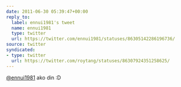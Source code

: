 ```yaml
---
date: 2011-06-30 05:39:47+00:00
reply_to:
  label: ennui1981's tweet
  name: ennui1981
  type: twitter
  url: https://twitter.com/ennui1981/statuses/86305142286196736/
source: twitter
syndicated:
- type: twitter
  url: https://twitter.com/roytang/statuses/86307924351258625/
---
```


[@ennui1981](https://twitter.com/ennui1981/) ako din :D